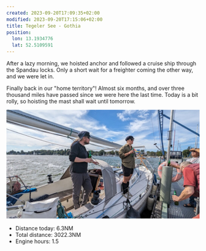 ```yaml
---
created: 2023-09-20T17:09:35+02:00
modified: 2023-09-20T17:15:06+02:00
title: Tegeler See - Gothia
position:
  lon: 13.1934776
  lat: 52.5109591
---
```


After a lazy morning, we hoisted anchor and followed a cruise ship through the Spandau locks. Only a short wait for a freighter coming the other way, and we were let in.

Finally back in our "home territory"! Almost six months, and over three thousand miles have passed since we were here the last time. Today is a bit rolly, so hoisting the mast shall wait until tomorrow.

![Image](../2023/052d516e061d28c2ecaf5f57a1c0132d.jpg) 

* Distance today: 6.3NM
* Total distance: 3022.3NM
* Engine hours: 1.5
